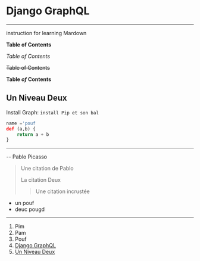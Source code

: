 # Django GraphQL

---
instruction for learning Mardown


**Table of Contents**

*Table of Contents*

~~Table of Contents~~

**Table *of* Contents**



## Un Niveau Deux

Install Graph: `install Pip et son bal`

```py
name ='pouf
def (a,b) {
    return a + b
}
```
---

>
-- Pablo Picasso
> Une citation de Pablo
>
> La citation Deux
>> Une citation incrustée

- un pouf
- deuc pougd

---
1. Pim
1. Pam
1. Pouf
1. [Django GraphQL](#django-graphql)
1. [Un Niveau Deux](#un-niveau-deux)